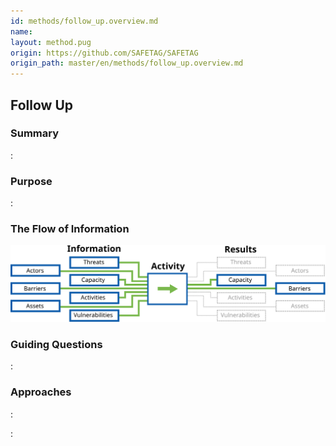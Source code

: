 ```yaml
---
id: methods/follow_up.overview.md
name: 
layout: method.pug
origin: https://github.com/SAFETAG/SAFETAG
origin_path: master/en/methods/follow_up.overview.md
---
```

## Follow Up

### Summary
:[](../methods/follow_up/summary.md)
### Purpose
:[](../methods/follow_up/purpose.md)
### The Flow of Information
![ Information Flow](images/info_flows/follow_up.svg)

### Guiding Questions
:[](../methods/follow_up/guiding_questions.md)
### Approaches
:[](../methods/follow_up/approaches.md)

:[](../references/footnotes.md)
